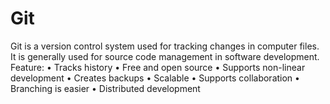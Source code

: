 # Git
Git is a version control system used for tracking changes in computer files. It is generally used for source code management in software development.
Feature:
•	Tracks history
•	Free and open source
•	Supports non-linear development
•	Creates backups
•	Scalable
•	Supports collaboration
•	Branching is easier
•	Distributed development

